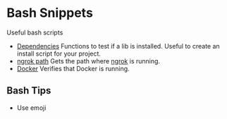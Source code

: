 # Bash Snippets

Useful bash scripts

* [Dependencies](./dependencies.sh) Functions to test if a lib is installed. Useful to create an install script for your project.
* [ngrok path](./ngrok-path.sh) Gets the path where [ngrok](https://ngrok.com/) is running.
* [Docker](./docker.sh) Verifies that Docker is running.

## Bash Tips

* Use emoji
